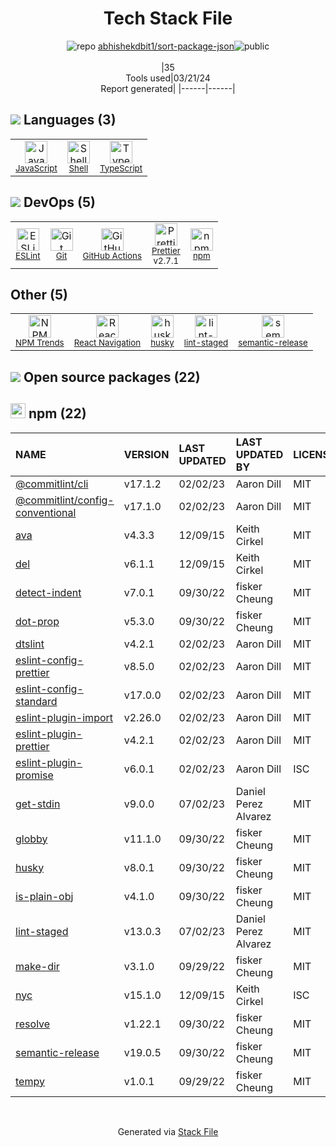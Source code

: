 <!--
&lt;--- Readme.md Snippet without images Start ---&gt;
## Tech Stack
abhishekdbit1/sort-package-json is built on the following main stack:

- [JavaScript](https://developer.mozilla.org/en-US/docs/Web/JavaScript) – Languages
- [Shell](https://en.wikipedia.org/wiki/Shell_script) – Languages
- [TypeScript](http://www.typescriptlang.org) – Languages
- [ESLint](http://eslint.org/) – Code Review
- [GitHub Actions](https://github.com/features/actions) – Continuous Integration
- [Prettier](https://prettier.io/) – Code Review
- [React Navigation](https://reactnavigation.org/) – Cross-Platform Mobile Tools

Full tech stack [here](/techstack.md)

&lt;--- Readme.md Snippet without images End ---&gt;

&lt;--- Readme.md Snippet with images Start ---&gt;
## Tech Stack
abhishekdbit1/sort-package-json is built on the following main stack:

- <img width='25' height='25' src='https://img.stackshare.io/service/1209/javascript.jpeg' alt='JavaScript'/> [JavaScript](https://developer.mozilla.org/en-US/docs/Web/JavaScript) – Languages
- <img width='25' height='25' src='https://img.stackshare.io/service/4631/default_c2062d40130562bdc836c13dbca02d318205a962.png' alt='Shell'/> [Shell](https://en.wikipedia.org/wiki/Shell_script) – Languages
- <img width='25' height='25' src='https://img.stackshare.io/service/1612/bynNY5dJ.jpg' alt='TypeScript'/> [TypeScript](http://www.typescriptlang.org) – Languages
- <img width='25' height='25' src='https://img.stackshare.io/service/3337/Q4L7Jncy.jpg' alt='ESLint'/> [ESLint](http://eslint.org/) – Code Review
- <img width='25' height='25' src='https://img.stackshare.io/service/11563/actions.png' alt='GitHub Actions'/> [GitHub Actions](https://github.com/features/actions) – Continuous Integration
- <img width='25' height='25' src='https://img.stackshare.io/service/7035/default_66f265943abed56bcdbfca1c866a4261b1fbb063.jpg' alt='Prettier'/> [Prettier](https://prettier.io/) – Code Review
- <img width='25' height='25' src='https://img.stackshare.io/service/6422/react-navigation.png' alt='React Navigation'/> [React Navigation](https://reactnavigation.org/) – Cross-Platform Mobile Tools

Full tech stack [here](/techstack.md)

&lt;--- Readme.md Snippet with images End ---&gt;
-->
<div align="center">

# Tech Stack File
![](https://img.stackshare.io/repo.svg "repo") [abhishekdbit1/sort-package-json](https://github.com/abhishekdbit1/sort-package-json)![](https://img.stackshare.io/public_badge.svg "public")
<br/><br/>
|35<br/>Tools used|03/21/24 <br/>Report generated|
|------|------|
</div>

## <img src='https://img.stackshare.io/languages.svg'/> Languages (3)
<table><tr>
  <td align='center'>
  <img width='36' height='36' src='https://img.stackshare.io/service/1209/javascript.jpeg' alt='JavaScript'>
  <br>
  <sub><a href="https://developer.mozilla.org/en-US/docs/Web/JavaScript">JavaScript</a></sub>
  <br>
  <sub></sub>
</td>

<td align='center'>
  <img width='36' height='36' src='https://img.stackshare.io/service/4631/default_c2062d40130562bdc836c13dbca02d318205a962.png' alt='Shell'>
  <br>
  <sub><a href="https://en.wikipedia.org/wiki/Shell_script">Shell</a></sub>
  <br>
  <sub></sub>
</td>

<td align='center'>
  <img width='36' height='36' src='https://img.stackshare.io/service/1612/bynNY5dJ.jpg' alt='TypeScript'>
  <br>
  <sub><a href="http://www.typescriptlang.org">TypeScript</a></sub>
  <br>
  <sub></sub>
</td>

</tr>
</table>

## <img src='https://img.stackshare.io/devops.svg'/> DevOps (5)
<table><tr>
  <td align='center'>
  <img width='36' height='36' src='https://img.stackshare.io/service/3337/Q4L7Jncy.jpg' alt='ESLint'>
  <br>
  <sub><a href="http://eslint.org/">ESLint</a></sub>
  <br>
  <sub></sub>
</td>

<td align='center'>
  <img width='36' height='36' src='https://img.stackshare.io/service/1046/git.png' alt='Git'>
  <br>
  <sub><a href="http://git-scm.com/">Git</a></sub>
  <br>
  <sub></sub>
</td>

<td align='center'>
  <img width='36' height='36' src='https://img.stackshare.io/service/11563/actions.png' alt='GitHub Actions'>
  <br>
  <sub><a href="https://github.com/features/actions">GitHub Actions</a></sub>
  <br>
  <sub></sub>
</td>

<td align='center'>
  <img width='36' height='36' src='https://img.stackshare.io/service/7035/default_66f265943abed56bcdbfca1c866a4261b1fbb063.jpg' alt='Prettier'>
  <br>
  <sub><a href="https://prettier.io/">Prettier</a></sub>
  <br>
  <sub>v2.7.1</sub>
</td>

<td align='center'>
  <img width='36' height='36' src='https://img.stackshare.io/service/1120/lejvzrnlpb308aftn31u.png' alt='npm'>
  <br>
  <sub><a href="https://www.npmjs.com/">npm</a></sub>
  <br>
  <sub></sub>
</td>

</tr>
</table>

## Other (5)
<table><tr>
  <td align='center'>
  <img width='36' height='36' src='https://img.stackshare.io/service/12294/empty-logo-square.png' alt='NPM Trends'>
  <br>
  <sub><a href="https://www.npmtrends.com/">NPM Trends</a></sub>
  <br>
  <sub></sub>
</td>

<td align='center'>
  <img width='36' height='36' src='https://img.stackshare.io/service/6422/react-navigation.png' alt='React Navigation'>
  <br>
  <sub><a href="https://reactnavigation.org/">React Navigation</a></sub>
  <br>
  <sub></sub>
</td>

<td align='center'>
  <img width='36' height='36' src='https://img.stackshare.io/service/9527/5502029.jpeg' alt='husky'>
  <br>
  <sub><a href="https://github.com/typicode/husky">husky</a></sub>
  <br>
  <sub></sub>
</td>

<td align='center'>
  <img width='36' height='36' src='https://img.stackshare.io/service/10577/11071.jpeg' alt='lint-staged'>
  <br>
  <sub><a href="https://github.com/okonet/lint-staged">lint-staged</a></sub>
  <br>
  <sub></sub>
</td>

<td align='center'>
  <img width='36' height='36' src='https://img.stackshare.io/service/10156/12867925.png' alt='semantic-release'>
  <br>
  <sub><a href="https://github.com/semantic-release/semantic-release">semantic-release</a></sub>
  <br>
  <sub></sub>
</td>

</tr>
</table>


## <img src='https://img.stackshare.io/group.svg' /> Open source packages (22)</h2>

## <img width='24' height='24' src='https://img.stackshare.io/service/1120/lejvzrnlpb308aftn31u.png'/> npm (22)

|NAME|VERSION|LAST UPDATED|LAST UPDATED BY|LICENSE|VULNERABILITIES|
|:------|:------|:------|:------|:------|:------|
|[@commitlint/cli](https://www.npmjs.com/@commitlint/cli)|v17.1.2|02/02/23|Aaron Dill |MIT|N/A|
|[@commitlint/config-conventional](https://www.npmjs.com/@commitlint/config-conventional)|v17.1.0|02/02/23|Aaron Dill |MIT|N/A|
|[ava](https://www.npmjs.com/ava)|v4.3.3|12/09/15|Keith Cirkel |MIT|N/A|
|[del](https://www.npmjs.com/del)|v6.1.1|12/09/15|Keith Cirkel |MIT|N/A|
|[detect-indent](https://www.npmjs.com/detect-indent)|v7.0.1|09/30/22|fisker Cheung |MIT|N/A|
|[dot-prop](https://www.npmjs.com/dot-prop)|v5.3.0|09/30/22|fisker Cheung |MIT|N/A|
|[dtslint](https://www.npmjs.com/dtslint)|v4.2.1|02/02/23|Aaron Dill |MIT|N/A|
|[eslint-config-prettier](https://www.npmjs.com/eslint-config-prettier)|v8.5.0|02/02/23|Aaron Dill |MIT|N/A|
|[eslint-config-standard](https://www.npmjs.com/eslint-config-standard)|v17.0.0|02/02/23|Aaron Dill |MIT|N/A|
|[eslint-plugin-import](https://www.npmjs.com/eslint-plugin-import)|v2.26.0|02/02/23|Aaron Dill |MIT|N/A|
|[eslint-plugin-prettier](https://www.npmjs.com/eslint-plugin-prettier)|v4.2.1|02/02/23|Aaron Dill |MIT|N/A|
|[eslint-plugin-promise](https://www.npmjs.com/eslint-plugin-promise)|v6.0.1|02/02/23|Aaron Dill |ISC|N/A|
|[get-stdin](https://www.npmjs.com/get-stdin)|v9.0.0|07/02/23|Daniel Perez Alvarez |MIT|N/A|
|[globby](https://www.npmjs.com/globby)|v11.1.0|09/30/22|fisker Cheung |MIT|N/A|
|[husky](https://www.npmjs.com/husky)|v8.0.1|09/30/22|fisker Cheung |MIT|N/A|
|[is-plain-obj](https://www.npmjs.com/is-plain-obj)|v4.1.0|09/30/22|fisker Cheung |MIT|N/A|
|[lint-staged](https://www.npmjs.com/lint-staged)|v13.0.3|07/02/23|Daniel Perez Alvarez |MIT|N/A|
|[make-dir](https://www.npmjs.com/make-dir)|v3.1.0|09/29/22|fisker Cheung |MIT|N/A|
|[nyc](https://www.npmjs.com/nyc)|v15.1.0|12/09/15|Keith Cirkel |ISC|N/A|
|[resolve](https://www.npmjs.com/resolve)|v1.22.1|09/30/22|fisker Cheung |MIT|N/A|
|[semantic-release](https://www.npmjs.com/semantic-release)|v19.0.5|09/30/22|fisker Cheung |MIT|N/A|
|[tempy](https://www.npmjs.com/tempy)|v1.0.1|09/29/22|fisker Cheung |MIT|N/A|

<br/>
<div align='center'>

Generated via [Stack File](https://github.com/marketplace/stack-file)
